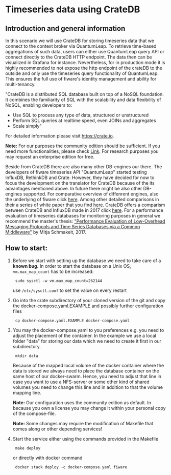# Timeseries data using CrateDB

## Introduction and general information

In this scenario we will use CrateDB for storing timeseries data that we connect to the context broker via QuantumLeap. To retrieve time-based aggregations of such data, users can either use QuantumLeap query API or connect directly to the CrateDB HTTP endpoint. The data then can be visualized in Grafana for instance. Nevertheless, for in production mode it is highly recommended to not expose the http endpoint of the crateDB to the outside and only use the timeseries query functionality of QuantumLeap. This ensures the full use of fiware's identity management and ability for multi-tenancy.

"CrateDB is a distributed SQL database built on top of a NoSQL foundation. It combines the familiarity of SQL with the scalability and data flexibility of NoSQL, enabling developers to:

- Use SQL to process any type of data, structured or unstructured
- Perform SQL queries at realtime speed, even JOINs and aggregates
- Scale simply"

For detailed information please visit https://crate.io.

**Note:** For our purposes the community edition should be sufficient. If you
need more functionalities, please check [Link](https://crate.io/docs/crate/reference/en/latest/enterprise/index.html). For research purposes you may request an enterprise edition for free.

Beside from CrateDB there are also many other DB-engines our there. The developers of fiware timeseries API "QuantumLeap" started testing InfluxDB, RethinkDB and Crate. However, they have decided for now to focus the development on the translator for CrateDB because of the its advantages mentioned above. In future there might be also other  DB-engines supported. For
comparative overview of diffenrent engines, also the underlying of fiware click
 [here](https://db-engines.com/en/system/CrateDB%3BInfluxDB%3BMongoDB). Among other detailed comparisons in their a series of white paper that you find [here](https://crate.io/cratedb-comparison/visit). CrateDB offers a comparism between CrateDB and InfluxDB made in 2017 click [here](http://go.cratedb.com/rs/832-QEZ-801/images/CrateDB-vs-Specialized-Time-Series-Databases.pdf?utm_medium=email&utm_source=mkto). For a performance evaluation of timeseries databases for monitoring purposes in general we recommend the master's thesis:
["Performance Evaluation of Low-Overhead Messaging Protocols and Time Series Databases
via a Common Middleware"](http://mitja.cc/master_thesis.pdf) by Mitja Schmakeit, 2017.

## How to start:

1. Before we start with setting up the database we need to take care of a **known bug.**  In order to start the database on a Unix OS, `vm.max_map_count` has to be increased:

        sudo sysctl -w vm.max_map_count=262144

      use `/etc/sysctl.conf` to set the value on every restart

2. Go into the crate subdirectory of your cloned version of the git and copy the docker-compose.yaml.EXAMPLE and possibly further configuration files

        cp docker-compose.yaml.EXAMPLE docker-compose.yaml

3. You may the docker-compose.yaml to you preferences e.g. you need to
adjust the placement of the container. In the example we use a local folder "data" for storing our data which we need to create it first in our subdirectory.
        
        mkdir data

    Because of the mapped local volume of the
    docker container where the data is stored we always need to place the database container on the same host of our docker-swarm. Hence, you need to adjust that line in case you want to use a NFS-server or some other kind of shared volumes you need to change this line and in addition to that the volume mapping line.

      **Note:** Our configuration uses the community edition as default. In because you own a license you may change it within your personal copy of the compose-file.

      **Note:** Some changes may require the modification of Makefile that comes
      along or other depending services!

4. Start the service either using the commands provided in the Makefile

        make deploy

      or directly with docker command

        docker stack deploy -c docker-compose.yaml fiware
